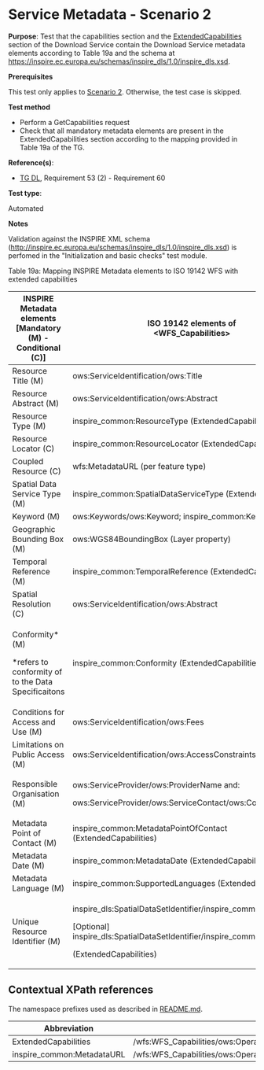 # Service Metadata - Scenario 2

**Purpose**: Test that the capabilities section and the [ExtendedCapabilities](#ExtendedCapabilities) section of the Download Service contain the Download Service metadata elements according to Table 19a and the schema at https://inspire.ec.europa.eu/schemas/inspire_dls/1.0/inspire_dls.xsd.

**Prerequisites**

This test only applies to [Scenario 2](./README.md#scenarios). Otherwise, the test case is skipped.

**Test method**

* Perform a GetCapabilities request
* Check that all mandatory metadata elements are present in the ExtendedCapabilities section according to the mapping provided in Table 19a of the TG.

**Reference(s)**:

* [TG DL](./README.md#ref_TG_DL), Requirement 53 (2) - Requirement 60

**Test type**:

Automated

**Notes**

Validation against the INSPIRE XML schema (http://inspire.ec.europa.eu/schemas/inspire_dls/1.0/inspire_dls.xsd) is perfomed in the "Initialization and basic checks" test module.

Table 19a: Mapping INSPIRE Metadata elements to ISO 19142 WFS with extended capabilities

INSPIRE Metadata elements<br>[Mandatory (M) - Conditional (C)] |ISO 19142 elements of<br><WFS\_Capabilities>
--------------------------------------------------- | -------------------------------------------------------------------------
|Resource Title (M)                                 |ows:ServiceIdentification/ows:Title |
|Resource Abstract (M)                              |ows:ServiceIdentification/ows:Abstract |
|Resource Type (M)                                  |inspire\_common:ResourceType (ExtendedCapabilities) |
|Resource Locator (C)                               |inspire\_common:ResourceLocator (ExtendedCapabilities) |
|Coupled Resource (C)                               |wfs:MetadataURL (per feature type) |
|Spatial Data Service Type (M)                      |inspire\_common:SpatialDataServiceType (ExtendedCapabilities) |
|Keyword (M)                                        |ows:Keywords/ows:Keyword; inspire\_common:Keyword |
|Geographic Bounding Box (M)                        |ows:WGS84BoundingBox (Layer property) |
|Temporal Reference (M)                             |inspire\_common:TemporalReference (ExtendedCapabilities) |
|Spatial Resolution (C)                             |ows:ServiceIdentification/ows:Abstract |
|<p>Conformity\* (M) </p><p>\*refers to conformity of to the Data Specificaitons </p>|inspire\_common:Conformity (ExtendedCapabilities) |
|Conditions for Access and Use (M)                  |ows:ServiceIdentification/ows:Fees |
|Limitations on Public Access (M)                   |ows:ServiceIdentification/ows:AccessConstraints|
|Responsible Organisation (M)                       |<p>ows:ServiceProvider/ows:ProviderName and: </p><p>ows:ServiceProvider/ows:ServiceContact/ows:ContactInfo </p>|
|Metadata Point of Contact (M)                      |inspire\_common:MetadataPointOfContact (ExtendedCapabilities) |
|Metadata Date (M)                                  |inspire\_common:MetadataDate (ExtendedCapabilities) |
|Metadata Language (M)                              |inspire\_common:SupportedLanguages (ExtendedCapabilities) |
|Unique Resource Identifier (M)                     |<p>inspire\_dls:SpatialDataSetIdentifier/inspire\_common:Code </p><p>[Optional] inspire\_dls:SpatialDataSetIdentifier/inspire\_common:Namespace </p><p>(ExtendedCapabilities) </p>|




## Contextual XPath references

The namespace prefixes used as described in [README.md](http://inspire.ec.europa.eu/id/ats/download-wfs/3.1/wfs-pre-defined/README#namespaces).

Abbreviation                                               |  XPath expression
---------------------------------------------------------- | -------------------------------------------------------------------------
ExtendedCapabilities <a name="ExtendedCapabilities"></a>   | /wfs:WFS_Capabilities/ows:OperationsMetadata/ows:ExtendedCapabilities/inspire_dls:ExtendedCapabilities/
inspire_common:MetadataURL <a name="inspireCommonMetadataUrl"></a> | /wfs:WFS_Capabilities/ows:OperationsMetadata/ows:ExtendedCapabilities/inspire_dls:ExtendedCapabilities/inspire_common:MetadataUrl/inspire_common:URL

